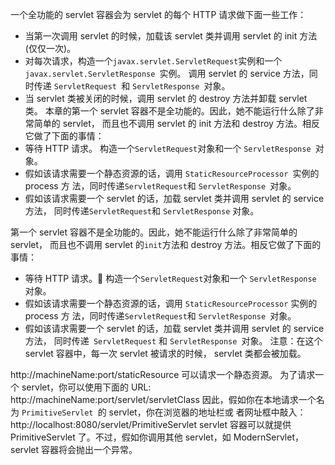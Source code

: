 一个全功能的 servlet 容器会为 servlet 的每个 HTTP 请求做下面一些工作：
- 当第一次调用 servlet 的时候，加载该 servlet 类并调用 servlet 的 init 方法(仅仅一次)。
- 对每次请求，构造一个` javax.servlet.ServletRequest `实例和一个
`javax.servlet.ServletResponse `实例。
 调用 servlet 的 service 方法，同时传递 `ServletRequest `和 `ServletResponse `对象。
- 当 servlet 类被关闭的时候，调用 servlet 的 destroy 方法并卸载 servlet 类。
本章的第一个 servlet 容器不是全功能的。因此，她不能运行什么除了非常简单的 servlet，
而且也不调用 servlet 的 init 方法和 destroy 方法。相反它做了下面的事情：
- 等待 HTTP 请求。 构造一个` ServletRequest `对象和一个 `ServletResponse `对象。
- 假如该请求需要一个静态资源的话，调用 `StaticResourceProcessor `实例的 process 方
法，同时传递` ServletRequest `和 `ServletResponse `对象。
- 假如该请求需要一个 servlet 的话，加载 servlet 类并调用 servlet 的 service 方法，
同时传递` ServletRequest `和 `ServletResponse` 对象。

第一个 servlet 容器不是全功能的。因此，她不能运行什么除了非常简单的 servlet，
而且也不调用 servlet 的` init `方法和 destroy 方法。相反它做了下面的事情：
- 等待 HTTP 请求。 构造一个` ServletRequest `对象和一个 `ServletResponse `对象。
- 假如该请求需要一个静态资源的话，调用 `StaticResourceProcessor` 实例的 process 方
法，同时传递` ServletRequest `和 `ServletResponse `对象。
- 假如该请求需要一个 servlet 的话，加载 servlet 类并调用 servlet 的 service 方法，
同时传递` ServletRequest` 和 `ServletResponse `对象。
注意：在这个 servlet 容器中，每一次 servlet 被请求的时候， servlet 类都会被加载。

http://machineName:port/staticResource 可以请求一个静态资源。
为了请求一个 servlet，你可以使用下面的 URL:
http://machineName:port/servlet/servletClass
因此，假如你在本地请求一个名为 `PrimitiveServlet `的 servlet，你在浏览器的地址栏或
者网址框中敲入：
http://localhost:8080/servlet/PrimitiveServlet
servlet 容器可以就提供 PrimitiveServlet 了。不过，假如你调用其他 servlet，如
ModernServlet， servlet 容器将会抛出一个异常。
